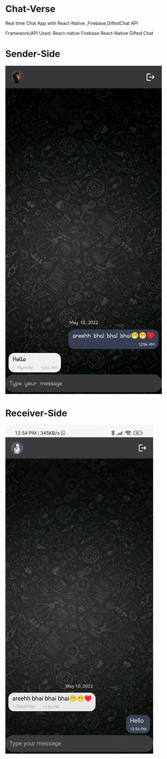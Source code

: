 # Chat-Verse
Real time Chat App with React-Native ,Firebase,GiftedChat API

Framework/API Used:
React-native
Firebase
React-Native Gifted Chat


# Sender-Side
![alt text](sender.jpeg)


# Receiver-Side
![alt text](Reciever.jpeg)

